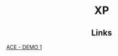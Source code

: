 <h1 align="center">XP</h1>

<h2 align="center">Links</h2>

[ACE - DEMO 1](https://atlas-of-kaeon.github.io?unitedjs=https://raw.githubusercontent.com/XP-ZERO/XP/master/XP/Active/source/util/ace/main/KaeonACE.js&kaeonace=https://raw.githubusercontent.com/XP-ZERO/XP/master/XP/Active/source/app/ace/demo1.op)